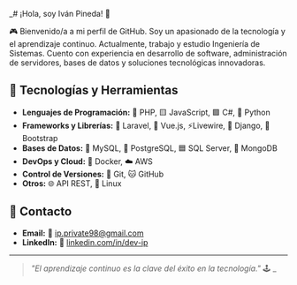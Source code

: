 _# ¡Hola, soy Iván Pineda! 👾

🎮 Bienvenido/a a mi perfil de GitHub. Soy un apasionado de la tecnología y el aprendizaje continuo. Actualmente, trabajo y estudio Ingeniería de Sistemas. Cuento con experiencia en desarrollo de software, administración de servidores, bases de datos y soluciones tecnológicas innovadoras.

## 🔮 Tecnologías y Herramientas

- **Lenguajes de Programación:** 🐘 PHP, 🟨 JavaScript, 🟪 C#, 🐍 Python
- **Frameworks y Librerías:** 🐘 Laravel, 🌟 Vue.js, ⚡Livewire, 🐍 Django, 🎀 Bootstrap
- **Bases de Datos:** 🐬 MySQL, 🐘 PostgreSQL, 🟦 SQL Server, 🍃 MongoDB
- **DevOps y Cloud:** 🐳 Docker, ☁️ AWS
- **Control de Versiones:** 🐙 Git, 🐱 GitHub
- **Otros:** 🌐 API REST, 🐧 Linux

## 💪 Contacto

- **Email:** 📧 [ip.private98@gmail.com](mailto:ip.private98@gmail.com)
- **LinkedIn:** 🔗 [linkedin.com/in/dev-ip](#)

---

> _"El aprendizaje continuo es la clave del éxito en la tecnología."_ 🕹️
_
